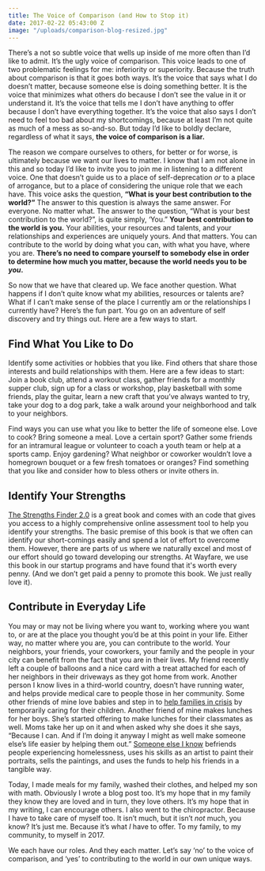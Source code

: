 ```yaml
---
title: The Voice of Comparison (and How to Stop it)
date: 2017-02-22 05:43:00 Z
image: "/uploads/comparison-blog-resized.jpg"
---
```


There’s a not so subtle voice that wells up inside of me more often than I’d like to admit. It’s the ugly voice of comparison. This voice leads to one of two problematic feelings for me: inferiority or superiority. Because the truth about comparison is that it goes both ways. It’s the voice that says what I do doesn’t matter, because someone else is doing something better. It is the voice that minimizes what others do because I don’t see the value in it or understand it. It’s the voice that tells me I don’t have anything to offer because I don’t have everything together. It’s the voice that also says I don’t need to feel too bad about my shortcomings, because at least I’m not quite as much of a mess as so-and-so. But today I’d like to boldly declare, regardless of what it says, **the voice of comparison is a liar.** <!-- more -->

The reason we compare ourselves to others, for better or for worse, is ultimately because we want our lives to matter. I know that I am not alone in this and so today I’d like to invite you to join me in listening to a different voice. One that doesn’t guide us to a place of self-deprecation _or_ to a place of arrogance, but to a place of considering the unique role that we each have. This voice asks the question, **“What is your best contribution to the world?”** The answer to this question is always the same answer. For everyone. No matter what. The answer to the question, “What is your best contribution to the world?”, is quite simply, ‘You.” **Your best contribution to the world is you.** Your abilities, your resources and talents, and your relationships and experiences are uniquely yours. And that matters. You can contribute to the world by doing what you can, with what you have, where you are.  **There’s no need to compare yourself to somebody else in order to determine how much you matter, because the world needs you to be _you_.**  

So now that we have that cleared up. We face another question.  What happens if I don’t quite know what my abilities, resources or talents are?  What if I can’t make sense of the place I currently am or the relationships I currently have? Here’s the fun part. You go on an adventure of self discovery and try things out. Here are a few ways to start. 

## Find What You Like to Do 

Identify some activities or hobbies that you like. Find others that share those interests and build relationships with them. Here are a few ideas to start: Join a book club, attend a workout class, gather friends for a monthly supper club, sign up for a class or workshop, play basketball with some friends, play the guitar, learn a new craft that you’ve always wanted to try, take your dog to a dog park, take a walk around your neighborhood and talk to your neighbors. 

Find ways you can use what you like to better the life of someone else. Love to cook? Bring someone a meal. Love a certain sport? Gather some friends for an intramural league or volunteer to coach a youth team or help at a sports camp. Enjoy gardening? What neighbor or coworker wouldn’t love a homegrown bouquet or a few fresh tomatoes or oranges? Find something that you like and consider how to bless others or invite others in.

## Identify Your Strengths
[The Strengths Finder 2.0](https://www.amazon.com/StrengthsFinder-2-0-Tom-Rath/dp/159562015X/ref=sr_1_1?ie=UTF8&qid=1487737297&sr=8-1&keywords=strengths+finder+2.0) is a great book and comes with an code that gives you access to a highly comprehensive online assessment tool to help you identify your strengths. The basic premise of this book is that we often can identify our short-comings easily and spend a lot of effort to overcome them.  However, there are parts of us where we naturally excel and most of our effort should go toward developing our strengths. At Wayfare, we use this book in our startup programs and have found that it's worth every penny. (And we don’t get paid a penny to promote this book. We just really love it).

## Contribute in Everyday Life

You may or may not be living where you want to, working where you want to, or are at the place you thought you’d be at this point in your life. Either way, no matter where you are, you can contribute to the world.  Your neighbors, your friends, your coworkers, your family and the people in your city can benefit from the fact that you are in their lives. My friend recently left a couple of balloons and a nice card with a treat attached for each of her neighbors in their driveways as they got home from work. Another person I know lives in a third-world country, doesn’t have running water, and helps provide medical care to people those in her community.  Some other friends of mine love babies and step in to [help families in crisis](http://safe-families.org) by temporarily caring for their children. Another friend of mine makes lunches for her boys. She’s started offering to make lunches for their classmates as well. Moms take her up on it and when asked why she does it she says, “Because I can. And if I’m doing it anyway I might as well make someone else’s life easier by helping them out.” [Someone else I know](http://www.facesofsantaana.com) befriends people experiencing homelessness, uses his skills as an artist to paint their portraits, sells the paintings, and uses the funds to help his friends in a tangible way. 

Today, I made meals for my family, washed their clothes, and helped my son with math. Obviously I wrote a blog post too. It’s my hope that in my family they know they are loved and in turn, they love others. It’s my hope that in my writing, I can encourage others. I also went to the chiropractor. Because I have to take care of myself too. It isn’t much, but it isn’t _not_ much, you know? It’s just me. Because it’s what _I_ have to offer.  To my family, to my community, to myself in 2017. 

We each have our roles. And they each matter. Let’s say ‘no’ to the voice of comparison, and ‘yes’ to contributing to the world in our own unique ways. 
